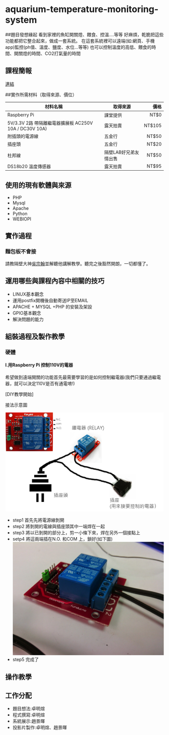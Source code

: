 # aquarium-temperature-monitoring-system

##題目發想緣起
看到家裡的魚缸開關燈、餵食、控溫....等等 好麻煩，乾脆把這些功能都把它整合起來，做成一套系統。
在這套系統裡可以遠端(如:網頁、手機app)監控(ph值、溫度、鹽度、水位...等等)
也可以控制溫度的高低、餵食的時間、開關燈的時間、CO2打氣量的時間

## 課程簡報
[連結](http://www.slideshare.net/mingxuanzhuo/pptx-49903188)

##實作所需材料（取得來源、價位）

| 材料名稱 | 取得來源 | 價格 |
| --- | --- | ---: |
| Raspberry Pi | 課堂提供 | NT$0 |
| 5V/3.3V 2路 帶隔離繼電器擴展板 AC250V 10A / DC30V 10A) | 露天拍賣 | NT$105 |
| 附插頭的電源線 | 五金行 | NT$50 |
| 插座頭 | 五金行 | NT$20 |
| 杜邦線 | 隔壁LAB好兄弟友情出售 | NT$50 |
| DS18b20 溫度傳感器 | 露天拍賣 | NT$95 |

## 使用的現有軟體與來源

- PHP
- Mysql
- Apache
- Python
- WEBIOPI

## 實作過程
### 麵包板不會接
請教隔壁大神[吳宗翰](https://www.facebook.com/zong.wu.10?fref=ts)並解聽他講解教學。聽完之後豁然開朗，一切都懂了。

## 運用哪些與課程內容中相關的技巧
- LINUX基本觀念
- 運用postfix開機後自動寄送IP至EMAIL
- APACHE + MYSQL +PHP 的安裝及架設
- GPIO基本觀念
- 解決問題的能力


## 組裝過程及製作教學
### 硬體
#### I.用Raspberry Pi 控制110V的電器
希望做到遠端開關的功能首先最需要學習的是如何控制繼電器(我們只要通過繼電器，就可以決定110V是否有通電唷!)

[DIY教學開始]

接法示意圖

![image](https://github.com/NCNU-OpenSource/aquarium-temperature-monitoring-system/blob/master/image/Pic_001_RELAY.png)
- step1 首先先將電源線剝開
- step2 將剝開的電線與插座頭其中一端焊在一起
- step3 將以已剝開的部分上，剪一小條下來，焊在另外一個接點上
- setp4 將這兩端插在N.O. 和COM 上，鎖好(如下圖)
![image](https://github.com/NCNU-OpenSource/aquarium-temperature-monitoring-system/blob/master/image/img2.jpg)
- step5 完成了
## 操作教學

## 工作分配
 - 題目想法:卓明煊
 - 程式撰寫:卓明煊
 - 系統展示:趙景暉
 - 投影片製作:卓明煊、趙景暉
 
